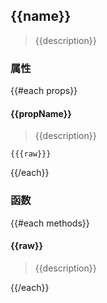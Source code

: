 ## {{name}}

> {{description}}

### 属性

{{#each props}}

#### {{propName}}

> {{description}}

```shell
{{{raw}}}
```

{{/each}}

### 函数

{{#each methods}}

#### {{raw}} 

> {{description}} 

{{/each}}
